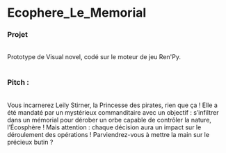 # Ecophere_Le_Memorial
<h3>Projet</h3><br>
Prototype de Visual novel, codé sur le moteur de jeu Ren'Py.<br>
<br>
<h3>Pitch :</h3><br>
Vous incarnerez Leily Stirner, la Princesse des pirates, rien que ça ! Elle a été mandaté par un mystérieux commanditaire avec un objectif : s’infiltrer dans un mémorial pour dérober un orbe capable de contrôler la nature, l’Écosphère !
Mais attention : chaque décision aura un impact sur le déroulement des opérations ! Parviendrez-vous à mettre la main sur le précieux butin ?
